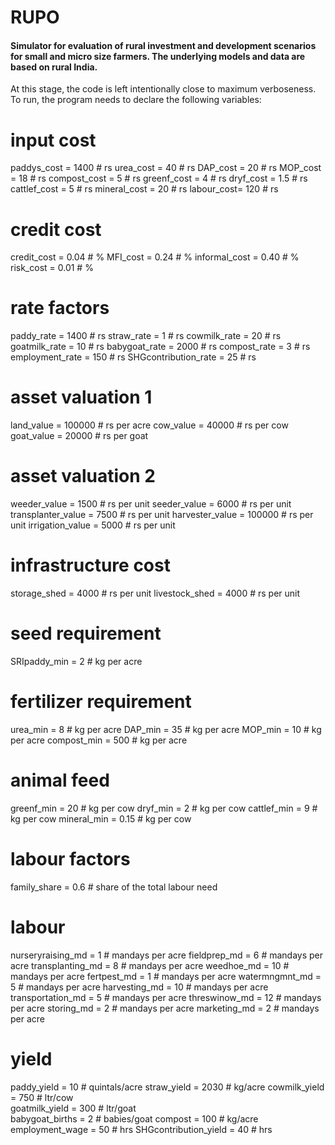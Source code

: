 # RUPO
#### Simulator for evaluation of rural investment and development scenarios for small and micro size farmers. The underlying models and data are based on rural India.

At this stage, the code is left intentionally close to maximum verboseness. To run, the program needs to declare the following variables: 

# input cost

paddys_cost = 1400 				# rs
urea_cost =	40 					# rs
DAP_cost =	20 					# rs
MOP_cost =	18 					# rs
compost_cost = 5 				# rs
greenf_cost = 4 				# rs
dryf_cost =	1.5 				# rs
cattlef_cost = 5 				# rs
mineral_cost = 20 				# rs
labour_cost= 120 				# rs

# credit cost

credit_cost = 0.04 				# %
MFI_cost = 0.24 				# %
informal_cost = 0.40		 	# %
risk_cost = 0.01				# %

# rate factors	

paddy_rate = 1400 				# rs
straw_rate = 1 					# rs
cowmilk_rate = 20 				# rs
goatmilk_rate = 10 				# rs
babygoat_rate = 2000 			# rs
compost_rate = 3 				# rs
employment_rate = 150 			# rs
SHGcontribution_rate = 25 		# rs

# asset valuation 1

land_value = 100000 			# rs per acre
cow_value =	40000 				# rs per cow
goat_value = 20000 				# rs per goat

# asset valuation 2
					
weeder_value = 1500 			# rs per unit
seeder_value = 6000 			# rs per unit
transplanter_value = 7500 		# rs per unit
harvester_value = 100000 		# rs per unit
irrigation_value = 5000 		# rs per unit
			
# infrastructure cost 		

storage_shed = 4000 			# rs per unit
livestock_shed = 4000 			# rs per unit
			
# seed requirement 		

SRIpaddy_min = 2 				# kg per acre
			
# fertilizer requirement	

urea_min = 8 					# kg per acre
DAP_min	= 35					# kg per acre
MOP_min	= 10					# kg per acre
compost_min	= 500				# kg per acre
			
# animal feed

greenf_min = 20 				# kg per cow
dryf_min = 2 					# kg per cow 
cattlef_min = 9 				# kg per cow
mineral_min = 0.15 				# kg per cow

# labour factors 

family_share =	0.6 			# share of the total labour need 

# labour 	

nurseryraising_md = 1 			# mandays per acre 
fieldprep_md = 6 				# mandays per acre 
transplanting_md = 8 			# mandays per acre 
weedhoe_md = 10 				# mandays per acre 
fertpest_md = 1 				# mandays per acre 
watermngmnt_md = 5 				# mandays per acre 
harvesting_md = 10 				# mandays per acre 
transportation_md = 5 			# mandays per acre 
threswinow_md = 12 				# mandays per acre 
storing_md = 2 					# mandays per acre 
marketing_md = 2 				# mandays per acre 
		
# yield 	

paddy_yield	= 10 				# quintals/acre
straw_yield = 2030 				# kg/acre
cowmilk_yield = 750 			# ltr/cow	
goatmilk_yield = 300 			# ltr/goat	
babygoat_births = 2 			# babies/goat
compost	= 100  					# kg/acre
employment_wage	= 50 			# hrs
SHGcontribution_yield = 40 		# hrs
